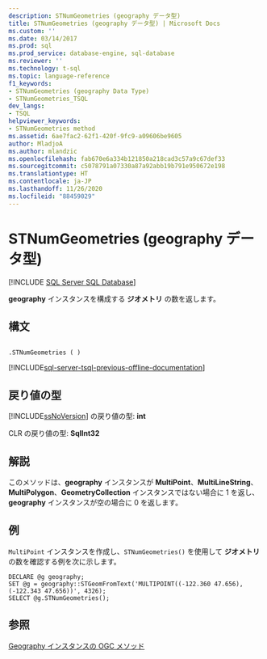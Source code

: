 ```yaml
---
description: STNumGeometries (geography データ型)
title: STNumGeometries (geography データ型) | Microsoft Docs
ms.custom: ''
ms.date: 03/14/2017
ms.prod: sql
ms.prod_service: database-engine, sql-database
ms.reviewer: ''
ms.technology: t-sql
ms.topic: language-reference
f1_keywords:
- STNumGeometries (geography Data Type)
- STNumGeometries_TSQL
dev_langs:
- TSQL
helpviewer_keywords:
- STNumGeometries method
ms.assetid: 6ae7fac2-62f1-420f-9fc9-a09606be9605
author: MladjoA
ms.author: mlandzic
ms.openlocfilehash: fab670e6a334b121850a218cad3c57a9c67def33
ms.sourcegitcommit: c5078791a07330a87a92abb19b791e950672e198
ms.translationtype: HT
ms.contentlocale: ja-JP
ms.lasthandoff: 11/26/2020
ms.locfileid: "88459029"
---
```

# <a name="stnumgeometries-geography-data-type"></a>STNumGeometries (geography データ型)
[!INCLUDE [SQL Server SQL Database](../../includes/applies-to-version/sql-asdb.md)]

  **geography** インスタンスを構成する **ジオメトリ** の数を返します。  
  
## <a name="syntax"></a>構文  
  
```  
  
.STNumGeometries ( )  
```  
  
[!INCLUDE[sql-server-tsql-previous-offline-documentation](../../includes/sql-server-tsql-previous-offline-documentation.md)]

## <a name="return-types"></a>戻り値の型
 [!INCLUDE[ssNoVersion](../../includes/ssnoversion-md.md)] の戻り値の型: **int**  
  
 CLR の戻り値の型: **SqlInt32**  
  
## <a name="remarks"></a>解説  
 このメソッドは、**geography** インスタンスが **MultiPoint**、**MultiLineString**、**MultiPolygon**、**GeometryCollection** インスタンスではない場合に 1 を返し、**geography** インスタンスが空の場合に 0 を返します。  
  
## <a name="examples"></a>例  
 `MultiPoint` インスタンスを作成し、`STNumGeometries()` を使用して **ジオメトリ** の数を確認する例を次に示します。  
  
```  
DECLARE @g geography;  
SET @g = geography::STGeomFromText('MULTIPOINT((-122.360 47.656), (-122.343 47.656))', 4326);  
SELECT @g.STNumGeometries();  
```  
  
## <a name="see-also"></a>参照  
 [Geography インスタンスの OGC メソッド](../../t-sql/spatial-geography/ogc-methods-on-geography-instances.md)  
  
  
